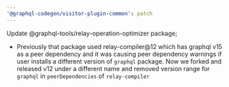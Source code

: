 ```yaml
---
'@graphql-codegen/visitor-plugin-common': patch
---
```


Update @graphql-tools/relay-operation-optimizer package;

- Previously that package used relay-compiler@12 which has graphql v15 as a peer dependency and it was causing peer dependency warnings if user installs a different version of `graphql` package. Now we forked and released v12 under a different name and removed version range for `graphql` in `peerDependencies` of `relay-compiler`
